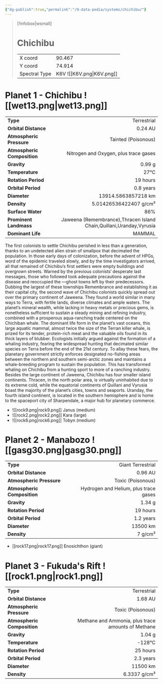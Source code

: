 ```yaml
---
{"dg-publish":true,"permalink":"/9-data-pedia/systems/chichibu/"}
---
```


> [!infobox|wsmall]
> # Chichibu
> | | |
> | - | - |
> | X coord | 90.467 |
> | Y coord| 74.914 |
> | Spectral Type | K6V ![[K6V.png\|K6V.png]] |

# Planet 1 - Chichibu ![[wet13.png\|wet13.png]]
|                             |                           |
| --------------------------- | -------------------------:|
| **Type**                    |             Terrestrial |
| **Orbital Distance**        |   0.24 AU |
| **Atmospheric Pressure**    |       Tainted (Poisonous) |
| **Atmospheric Composition** |      Nitrogen and Oxygen, plus trace gases |
| **Gravity**                 |        0.99 g |
| **Temperature**             |    27°C |
| **Rotation Period**         |  19 hours |
| **Orbital Period** | 0.8 years |
| **Diameter**                |      13914.5863857218 km | 
| **Density**                 |    5.01426536422407 g/cm³ |
| **Surface Water**           |           86% | 
| **Prominent Landmass**      |         Jaweena (Remembrance),Thracen Island Chain,Quillani,Uranday,Vyrusia | 
| **Dominant Life**           |         MAMMAL |

The first colonists to settle Chichibu perished in less than a generation, thanks to an undetected alien strain of smallpox that decimated the population. In those early days of colonization, before the advent of HPGs, word of the epidemic traveled slowly, and by the time investigators arrived, all that remained of Chichibu‘s first settlers were empty buildings and overgrown streets. Warned by the previous colonists‘ desperate last messages, those who followed took adequate precautions against the disease and reoccupied the ―ghost towns left by their predecessors. Dubbing the largest of these townships Remembrance and establishing it as their capital city, the second wave of Chichibu colonists quickly spread out over the primary continent of Jaweena. They found a world similar in many ways to Terra, with fertile lands, diverse climates and ample waters. The planet‘s mineral wealth, while lacking in heavy metals or precious gems, is nonetheless sufficient to sustain a steady mining and refining industry, combined with a prosperous aqua-ranching trade centered on the Chichiban whale. The dominant life form in the planet‘s vast oceans, this large aquatic mammal, almost twice the size of the Terran killer whale, is prized for its tender, protein-rich meat and the valuable oils found in its thick layers of blubber. Ecologists initially argued against the formation of a whaling industry, fearing the widespread hunting that decimated similar species on Terra before the end of the 21st century. To allay these fears, the planetary government strictly enforces designated no-fishing areas between the northern and southern semi-arctic zones and maintains a whale-breeding program to sustain the population. This has transformed whaling on Chichibu from a hunting sport to more of a ranching industry. Besides the large continent of Jaweena, Chichibu has four smaller island continents. Thracen, in the north polar area, is virtually uninhabited due to its extreme cold, while the equatorial continents of Quillani and Vyrusia boast the majority of the planet‘s cities, towns and seaports. Uranday, the fourth island continent, is located in the southern hemisphere and is home to the spaceport city of Sharpendale, a major hub for planetary commerce.

- ![[rock9.png\|rock9.png]] Janus (medium)
- ![[rock2.png\|rock2.png]] Kara (large)
- ![[rock6.png\|rock6.png]] Tobyn (medium)


# Planet 2 - Manabozo ![[gasg30.png\|gasg30.png]]
|                             |                           |
| --------------------------- | -------------------------:|
| **Type**                    |             Giant Terrestrial |
| **Orbital Distance**        |   0.96 AU |
| **Atmospheric Pressure**    |       Toxic (Poisonous) |
| **Atmospheric Composition** |      Hydrogen and Helium, plus trace gases |
| **Gravity**                 |        1.34 g |
| **Rotation Period**         |  19 hours |
| **Orbital Period** | 1.2 years |
| **Diameter**                |      13500 km | 
| **Density**                 |    7 g/cm³ |



- [[rock17.png\|rock17.png]] Enosichthon (giant)

# Planet 3 - Fukuda's Rift ![[rock1.png\|rock1.png]]
|                             |                           |
| --------------------------- | -------------------------:|
| **Type**                    |             Terrestrial |
| **Orbital Distance**        |   1.68 AU |
| **Atmospheric Pressure**    |       Toxic (Poisonous) |
| **Atmospheric Composition** |      Methane and Ammonia, plus trace amounts of Methane |
| **Gravity**                 |        1.04 g |
| **Temperature**             |    -128°C |
| **Rotation Period**         |  25 hours |
| **Orbital Period** | 2.3 years |
| **Diameter**                |      11500 km | 
| **Density**                 |    6.3337 g/cm³ |






